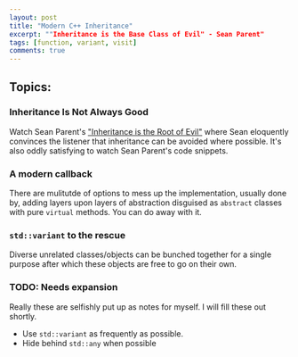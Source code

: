 ```yaml
---
layout: post
title: "Modern C++ Inheritance"
excerpt: ""Inheritance is the Base Class of Evil" - Sean Parent"
tags: [function, variant, visit]
comments: true
---
```

## Topics:
### Inheritance Is Not Always Good
Watch Sean Parent's ["Inheritance is the Root of
Evil"](https://www.youtube.com/watch?v=QGcVXgEVMJg&t=1238s) where Sean
eloquently convinces the listener that inheritance can be avoided where
possible. It's also oddly satisfying to watch Sean Parent's code snippets.

### A modern callback
There are mulitutde of options to mess up the implementation, usually done by,
adding layers upon layers of abstraction disguised as `abstract` classes with
pure `virtual` methods. You can do away with it.

### `std::variant` to the rescue
Diverse unrelated classes/objects can be bunched together for a single purpose
after which these objects are free to go on their own.

### TODO: Needs expansion
Really these are selfishly put up as notes for myself. I will fill these out shortly.
+ Use `std::variant` as frequently as possible.
+ Hide behind `std::any` when possible

